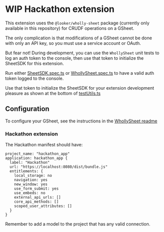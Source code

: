 # WIP Hackathon extension

This extension uses the `@looker/wholly-sheet` package (currently only available in this repository) for CRUDF operations on a GSheet.

The only complication is that modifications of a GSheet cannot be done with only an API key, so you must use a service account or OAuth.

But fear not! During development, you can use the `WhollySheet` unit tests to log an auth token to the console, then use that token to initialize the SheetSDK for this extension.
 
Run either [SheetSDK.spec.ts](../wholly-sheet/src/SheetSDK.spec.ts) or [WhollySheet.spec.ts](../wholly-sheet/src/WhollySheet.spec.ts) to have a valid auth token logged to the console.

Use that token to initialize the SheetSDK for your extension development pleasure as shown at the bottom of [testUtils.ts](../wholly-sheet/src/testUtils/testUtils.ts)

## Configuration

To configure your GSheet, see the instructions in the [WhollySheet readme](../wholly-sheet/README.md#getting-your-gsheet-credentials)

### Hackathon extension

The Hackathon manifest should have:

```lookml
project_name: "hackathon_app"
application: hackathon_app {
  label: "Hackathon"
  url: "https://localhost:8080/dist/bundle.js"
  entitlements: {
    local_storage: no
    navigation: yes
    new_window: yes
    use_form_submit: yes
    use_embeds: no
    external_api_urls: []
    core_api_methods: []
    scoped_user_attributes: []
  }
}
```

Remember to add a model to the project that has any valid connection.
